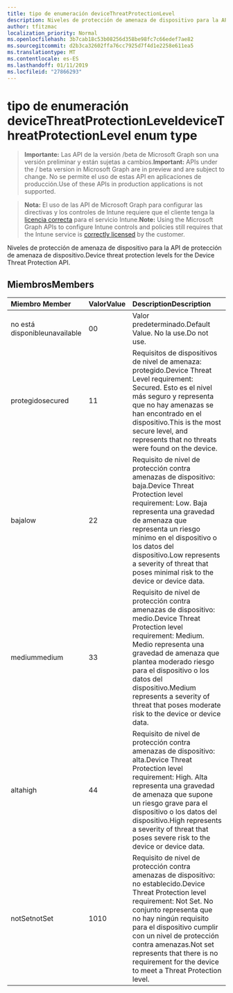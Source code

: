 ```yaml
---
title: tipo de enumeración deviceThreatProtectionLevel
description: Niveles de protección de amenaza de dispositivo para la API de protección de amenaza de dispositivo.
author: tfitzmac
localization_priority: Normal
ms.openlocfilehash: 3b7cab18c53b08256d358be98fc7c66edef7ae82
ms.sourcegitcommit: d2b3ca32602ffa76cc7925d7f4d1e2258e611ea5
ms.translationtype: MT
ms.contentlocale: es-ES
ms.lasthandoff: 01/11/2019
ms.locfileid: "27866293"
---
```

# <a name="devicethreatprotectionlevel-enum-type"></a><span data-ttu-id="297d5-103">tipo de enumeración deviceThreatProtectionLevel</span><span class="sxs-lookup"><span data-stu-id="297d5-103">deviceThreatProtectionLevel enum type</span></span>

> <span data-ttu-id="297d5-104">**Importante:** Las API de la versión /beta de Microsoft Graph son una versión preliminar y están sujetas a cambios.</span><span class="sxs-lookup"><span data-stu-id="297d5-104">**Important:** APIs under the / beta version in Microsoft Graph are in preview and are subject to change.</span></span> <span data-ttu-id="297d5-105">No se permite el uso de estas API en aplicaciones de producción.</span><span class="sxs-lookup"><span data-stu-id="297d5-105">Use of these APIs in production applications is not supported.</span></span>

> <span data-ttu-id="297d5-106">**Nota:** El uso de las API de Microsoft Graph para configurar las directivas y los controles de Intune requiere que el cliente tenga la [licencia correcta](https://go.microsoft.com/fwlink/?linkid=839381) para el servicio Intune.</span><span class="sxs-lookup"><span data-stu-id="297d5-106">**Note:** Using the Microsoft Graph APIs to configure Intune controls and policies still requires that the Intune service is [correctly licensed](https://go.microsoft.com/fwlink/?linkid=839381) by the customer.</span></span>

<span data-ttu-id="297d5-107">Niveles de protección de amenaza de dispositivo para la API de protección de amenaza de dispositivo.</span><span class="sxs-lookup"><span data-stu-id="297d5-107">Device threat protection levels for the Device Threat Protection API.</span></span>
## <a name="members"></a><span data-ttu-id="297d5-108">Miembros</span><span class="sxs-lookup"><span data-stu-id="297d5-108">Members</span></span>
|<span data-ttu-id="297d5-109">Miembro	</span><span class="sxs-lookup"><span data-stu-id="297d5-109">Member</span></span>|<span data-ttu-id="297d5-110">Valor</span><span class="sxs-lookup"><span data-stu-id="297d5-110">Value</span></span>|<span data-ttu-id="297d5-111">Description</span><span class="sxs-lookup"><span data-stu-id="297d5-111">Description</span></span>|
|:---|:---|:---|
|<span data-ttu-id="297d5-112">no está disponible</span><span class="sxs-lookup"><span data-stu-id="297d5-112">unavailable</span></span>|<span data-ttu-id="297d5-113">0</span><span class="sxs-lookup"><span data-stu-id="297d5-113">0</span></span>|<span data-ttu-id="297d5-114">Valor predeterminado.</span><span class="sxs-lookup"><span data-stu-id="297d5-114">Default Value.</span></span> <span data-ttu-id="297d5-115">No la use.</span><span class="sxs-lookup"><span data-stu-id="297d5-115">Do not use.</span></span>|
|<span data-ttu-id="297d5-116">protegido</span><span class="sxs-lookup"><span data-stu-id="297d5-116">secured</span></span>|<span data-ttu-id="297d5-117">1</span><span class="sxs-lookup"><span data-stu-id="297d5-117">1</span></span>|<span data-ttu-id="297d5-118">Requisitos de dispositivos de nivel de amenaza: protegido.</span><span class="sxs-lookup"><span data-stu-id="297d5-118">Device Threat Level requirement: Secured.</span></span> <span data-ttu-id="297d5-119">Esto es el nivel más seguro y representa que no hay amenazas se han encontrado en el dispositivo.</span><span class="sxs-lookup"><span data-stu-id="297d5-119">This is the most secure level, and represents that no threats were found on the device.</span></span>|
|<span data-ttu-id="297d5-120">baja</span><span class="sxs-lookup"><span data-stu-id="297d5-120">low</span></span>|<span data-ttu-id="297d5-121">2</span><span class="sxs-lookup"><span data-stu-id="297d5-121">2</span></span>|<span data-ttu-id="297d5-122">Requisito de nivel de protección contra amenazas de dispositivo: baja.</span><span class="sxs-lookup"><span data-stu-id="297d5-122">Device Threat Protection level requirement: Low.</span></span> <span data-ttu-id="297d5-123">Baja representa una gravedad de amenaza que representa un riesgo mínimo en el dispositivo o los datos del dispositivo.</span><span class="sxs-lookup"><span data-stu-id="297d5-123">Low represents a severity of threat that poses minimal risk to the device or device data.</span></span>|
|<span data-ttu-id="297d5-124">medium</span><span class="sxs-lookup"><span data-stu-id="297d5-124">medium</span></span>|<span data-ttu-id="297d5-125">3</span><span class="sxs-lookup"><span data-stu-id="297d5-125">3</span></span>|<span data-ttu-id="297d5-126">Requisito de nivel de protección contra amenazas de dispositivo: medio.</span><span class="sxs-lookup"><span data-stu-id="297d5-126">Device Threat Protection level requirement: Medium.</span></span> <span data-ttu-id="297d5-127">Medio representa una gravedad de amenaza que plantea moderado riesgo para el dispositivo o los datos del dispositivo.</span><span class="sxs-lookup"><span data-stu-id="297d5-127">Medium represents a severity of threat that poses moderate risk to the device or device data.</span></span>|
|<span data-ttu-id="297d5-128">alta</span><span class="sxs-lookup"><span data-stu-id="297d5-128">high</span></span>|<span data-ttu-id="297d5-129">4</span><span class="sxs-lookup"><span data-stu-id="297d5-129">4</span></span>|<span data-ttu-id="297d5-130">Requisito de nivel de protección contra amenazas de dispositivo: alta.</span><span class="sxs-lookup"><span data-stu-id="297d5-130">Device Threat Protection level requirement: High.</span></span> <span data-ttu-id="297d5-131">Alta representa una gravedad de amenaza que supone un riesgo grave para el dispositivo o los datos del dispositivo.</span><span class="sxs-lookup"><span data-stu-id="297d5-131">High represents a severity of threat that poses severe risk to the device or device data.</span></span>|
|<span data-ttu-id="297d5-132">notSet</span><span class="sxs-lookup"><span data-stu-id="297d5-132">notSet</span></span>|<span data-ttu-id="297d5-133">10</span><span class="sxs-lookup"><span data-stu-id="297d5-133">10</span></span>|<span data-ttu-id="297d5-134">Requisito de nivel de protección contra amenazas de dispositivo: no establecido.</span><span class="sxs-lookup"><span data-stu-id="297d5-134">Device Threat Protection level requirement: Not Set.</span></span> <span data-ttu-id="297d5-135">No conjunto representa que no hay ningún requisito para el dispositivo cumplir con un nivel de protección contra amenazas.</span><span class="sxs-lookup"><span data-stu-id="297d5-135">Not set represents that there is no requirement for the device to meet a Threat Protection level.</span></span>|





